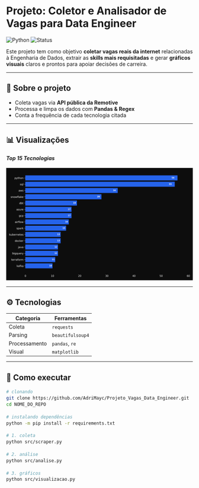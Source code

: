 # Projeto: Coletor e Analisador de Vagas para Data Engineer

![Python](https://img.shields.io/badge/Python-3.12-blue?logo=python)
![Status](https://img.shields.io/badge/Status-Concluído-brightgreen)

Este projeto tem como objetivo **coletar vagas reais da internet** relacionadas à Engenharia de Dados, extrair as **skills mais requisitadas** e gerar **gráficos visuais** claros e  prontos para apoiar decisões de carreira.

---

## 🔶 Sobre o projeto

- Coleta vagas via **API pública da Remotive**  
- Processa e limpa os dados com **Pandas & Regex**  
- Conta a frequência de cada tecnologia citada   

---

## 📊 Visualizações

#### *Top 15 Tecnologias*
![Dark Mode](output/grafico_dark_custom.png)

---

## ⚙️ Tecnologias

| Categoria | Ferramentas |
|-----------|-------------|
| Coleta    | `requests` |
| Parsing   | `beautifulsoup4` |
| Processamento | `pandas`, `re` |
| Visual    | `matplotlib` |

---

## 🚀 Como executar

```bash
# clonando
git clone https://github.com/AdriMayc/Projeto_Vagas_Data_Engineer.git
cd NOME_DO_REPO

# instalando dependências
python -m pip install -r requirements.txt

# 1. coleta
python src/scraper.py

# 2. análise
python src/analise.py

# 3. gráficos
python src/visualizacao.py


